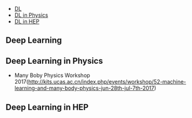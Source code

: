 * [DL](#deep-learning)
* [DL in Physics](#deep-learning-in-physics)
* [DL in HEP](#deep-learning-in-hep)

## Deep Learning


## Deep Learning in Physics

* Many Boby Physics Workshop 2017(http://kits.ucas.ac.cn/index.php/events/workshop/52-machine-learning-and-many-body-physics-jun-28th-jul-7th-2017)


## Deep Learning in HEP
